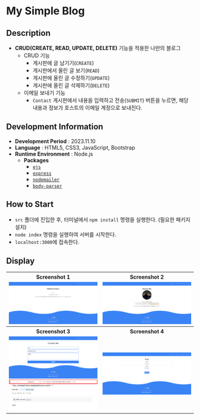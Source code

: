 # My Simple Blog

## Description

- **CRUD(CREATE, READ, UPDATE, DELETE)** 기능을 적용한 나만의 블로그
  - CRUD 기능
    - 게시판에 글 남기기(`CREATE`)
    - 게시판에서 올린 글 보기(`READ`)
    - 게시판에 올린 글 수정하기(`UPDATE`)
    - 게시판에 올린 글 삭제하기(`DELETE`)
  - 이메일 보내기 기능
    - `Contact` 게시판에서 내용을 입력하고 전송(`SUBMIT`) 버튼을 누르면, 해당 내용과 정보가 호스트의 이메일 계정으로 보내진다.

## Development Information

- **Development Period** : 2023.11.10
- **Language** : HTML5, CSS3, JavaScript, Bootstrap
- **Runtime Environment** : Node.js
  - **Packages**
    - [`ejs`](https://www.npmjs.com/package/ejs)
    - [`express`](https://www.npmjs.com/package/express)
    - [`nodemailer`](https://www.npmjs.com/package/nodemailer)
    - [`body-parser`](https://www.npmjs.com/package/body-parser)

## How to Start

- `src` 폴더에 진입한 후, 터미널에서 `npm install` 명령을 실행한다. (필요한 패키지 설치)
- `node index` 명령을 실행하여 서버를 시작한다.
- `localhost:3000`에 접속한다.

## Display

<table>
  <tr>
    <th>Screenshot 1</th>
    <th>Screenshot 2</th>
  </tr>
  <tr>
    <td><img src="./picture1.png" /></td>
    <td><img src="./picture2.png" /></td>
  </tr>
    <tr>
    <th>Screenshot 3</th>
    <th>Screenshot 4</th>
  </tr>
  <tr>
    <td><img src="./picture3.png" /><br/><img src="./picture4.png" /></td>
    <td><img src="./picture5.png" /></td>
  </tr>
</table>
